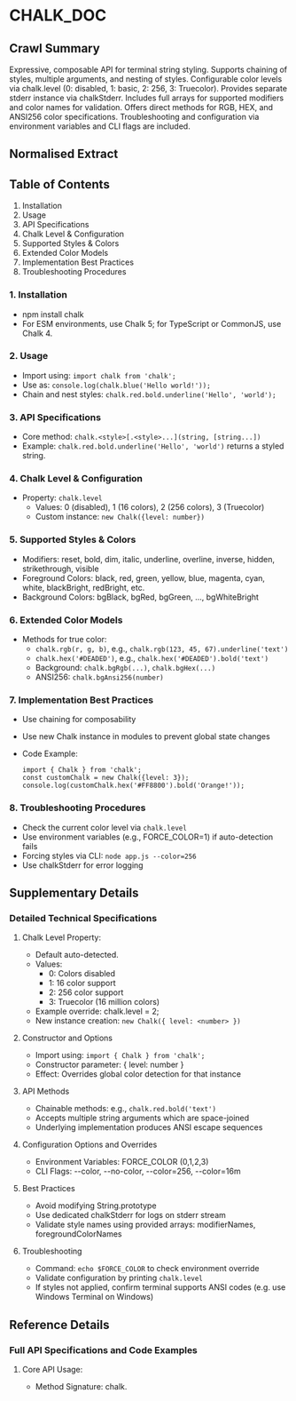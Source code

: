# CHALK_DOC

## Crawl Summary
Expressive, composable API for terminal string styling. Supports chaining of styles, multiple arguments, and nesting of styles. Configurable color levels via chalk.level (0: disabled, 1: basic, 2: 256, 3: Truecolor). Provides separate stderr instance via chalkStderr. Includes full arrays for supported modifiers and color names for validation. Offers direct methods for RGB, HEX, and ANSI256 color specifications. Troubleshooting and configuration via environment variables and CLI flags are included.

## Normalised Extract
## Table of Contents
1. Installation
2. Usage
3. API Specifications
4. Chalk Level & Configuration
5. Supported Styles & Colors
6. Extended Color Models
7. Implementation Best Practices
8. Troubleshooting Procedures

### 1. Installation
- npm install chalk
- For ESM environments, use Chalk 5; for TypeScript or CommonJS, use Chalk 4.

### 2. Usage
- Import using: `import chalk from 'chalk';`
- Use as: `console.log(chalk.blue('Hello world!'));`
- Chain and nest styles: `chalk.red.bold.underline('Hello', 'world');`

### 3. API Specifications
- Core method: `chalk.<style>[.<style>...](string, [string...])`
- Example: `chalk.red.bold.underline('Hello', 'world')` returns a styled string.

### 4. Chalk Level & Configuration
- Property: `chalk.level`
  - Values: 0 (disabled), 1 (16 colors), 2 (256 colors), 3 (Truecolor)
  - Custom instance: `new Chalk({level: number})`

### 5. Supported Styles & Colors
- Modifiers: reset, bold, dim, italic, underline, overline, inverse, hidden, strikethrough, visible
- Foreground Colors: black, red, green, yellow, blue, magenta, cyan, white, blackBright, redBright, etc.
- Background Colors: bgBlack, bgRed, bgGreen, ..., bgWhiteBright

### 6. Extended Color Models
- Methods for true color:
   - `chalk.rgb(r, g, b)`, e.g., `chalk.rgb(123, 45, 67).underline('text')`
   - `chalk.hex('#DEADED')`, e.g., `chalk.hex('#DEADED').bold('text')`
   - Background: `chalk.bgRgb(...)`, `chalk.bgHex(...)`
   - ANSI256: `chalk.bgAnsi256(number)`

### 7. Implementation Best Practices
- Use chaining for composability
- Use new Chalk instance in modules to prevent global state changes
- Code Example:

      import { Chalk } from 'chalk';
      const customChalk = new Chalk({level: 3});
      console.log(customChalk.hex('#FF8800').bold('Orange!'));

### 8. Troubleshooting Procedures
- Check the current color level via `chalk.level`
- Use environment variables (e.g., FORCE_COLOR=1) if auto-detection fails
- Forcing styles via CLI: `node app.js --color=256`
- Use chalkStderr for error logging


## Supplementary Details
### Detailed Technical Specifications

1. Chalk Level Property:
   - Default auto-detected.
   - Values:
     - 0: Colors disabled
     - 1: 16 color support
     - 2: 256 color support
     - 3: Truecolor (16 million colors)
   - Example override:
         chalk.level = 2;
   - New instance creation: `new Chalk({ level: <number> })`

2. Constructor and Options
   - Import using: `import { Chalk } from 'chalk';`
   - Constructor parameter: { level: number }
   - Effect: Overrides global color detection for that instance

3. API Methods
   - Chainable methods: e.g., `chalk.red.bold('text')`
   - Accepts multiple string arguments which are space-joined
   - Underlying implementation produces ANSI escape sequences

4. Configuration Options and Overrides
   - Environment Variables: FORCE_COLOR (0,1,2,3)
   - CLI Flags: --color, --no-color, --color=256, --color=16m

5. Best Practices
   - Avoid modifying String.prototype
   - Use dedicated chalkStderr for logs on stderr stream
   - Validate style names using provided arrays: modifierNames, foregroundColorNames

6. Troubleshooting
   - Command: `echo $FORCE_COLOR` to check environment override
   - Validate configuration by printing `chalk.level`
   - If styles not applied, confirm terminal supports ANSI codes (e.g. use Windows Terminal on Windows)


## Reference Details
### Full API Specifications and Code Examples

1. Core API Usage:
   - Method Signature:
         chalk.<style>[.<style>...](...strings: string[]): string
   - Example:
         const styled = chalk.red.bold.underline('Hello', 'world');
         // Returns a string with corresponding ANSI escape sequences

2. Custom Chalk Instance:
   - Constructor Signature:
         new Chalk(options: { level: number }): Chalk
   - Example:
         import { Chalk } from 'chalk';
         const customChalk = new Chalk({ level: 3 });
         console.log(customChalk.hex('#FF8800').bold('Orange!'));

3. Configuration Methods:
   - Global Level Override:
         chalk.level = 2;
   - Environment Variable Overrides:
         // In terminal, run:
         FORCE_COLOR=3 node app.js
         // or use CLI flag:
         node app.js --color=256

4. RGB and HEX Methods:
   - Method Signatures:
         chalk.rgb(r: number, g: number, b: number): Chalk
         chalk.hex(color: string): Chalk
         chalk.bgRgb(r: number, g: number, b: number): Chalk
         chalk.bgHex(color: string): Chalk
   - Code Example:
         console.log(chalk.rgb(15, 100, 204).inverse('Hello!'));
         console.log(chalk.hex('#DEADED').bold('Bold gray!'));
         console.log(chalk.bgHex('#DEADED').underline('Hello, world!'));

5. ANSI256 Support:
   - Method Signature:
         chalk.bgAnsi256(code: number): Chalk
   - Example:
         console.log(chalk.bgAnsi256(194)('Honeydew, more or less'));

6. Style Validation Arrays:
   - Available arrays:
         chalk.modifierNames: string[]
         chalk.foregroundColorNames: string[]
         chalk.backgroundColorNames: string[]
         chalk.colorNames: string[] // combination of foreground and background
   - Example:
         import { modifierNames, foregroundColorNames } from 'chalk';
         console.log(modifierNames.includes('bold')); // true
         console.log(foregroundColorNames.includes('pink')); // false

7. Best Practice Example with Comments:

      // Import chalk and create a customized instance
      import { Chalk } from 'chalk';
      const myChalk = new Chalk({ level: 3 });

      // Log message with multiple chained styles
      console.log(myChalk.blue.bgRed.bold('This is a warning message'));

      // Use RGB and hex for precise styling
      console.log(myChalk.rgb(123, 45, 67).underline('Underlined reddish color'));
      console.log(myChalk.hex('#DEADED').bold('Bold gray!'));

8. Troubleshooting Steps:
   - Verify your terminal supports ANSI escape codes (use Windows Terminal on Windows).
   - Check the current chalk level by logging `chalk.level`.
   - If colors are not showing, try forcing color output by setting the environment variable:
         export FORCE_COLOR=3
     Then run your node application.
   - For command-line overrides, use:
         node app.js --color=16m
     to enable Truecolor support directly.

All of the above API methods, parameters, configurations, and examples are directly available from the Chalk module at https://github.com/chalk/chalk#readme


## Original Source
Chalk Documentation
https://github.com/chalk/chalk#readme

## Digest of CHALK_DOC

# Chalk Documentation Digest

**Retrieved Date:** 2024-12-23
**Data Size:** 636378 bytes
**Attribution:** Sindre Sorhus, maintained and contributed by 43+ contributors

## Installation

- Install via npm:

  npm install chalk

- Note: Chalk 5 is ESM-only. For common usage with TypeScript or non-ESM build tools, use Chalk 4.

## Usage & API Overview

Import chalk:

    import chalk from 'chalk';

Basic usage examples:

    console.log(chalk.blue('Hello world!'));

Chain multiple styles:

    console.log(chalk.blue.bgRed.bold('Hello world!'));

Combine styled and normal strings:

    const log = console.log;
    log(chalk.blue('Hello') + ' World' + chalk.red('!'));

Pass multiple arguments, which are space separated:

    log(chalk.blue('Hello', 'World!', 'Foo', 'bar'));

Nesting styles:

    log(chalk.red('Hello', chalk.underline.bgBlue('world') + '!'));

ES2015 template literal usage:

    log(`
    CPU: ${chalk.red('90%')}
    RAM: ${chalk.green('40%')}
    DISK: ${chalk.yellow('70%')}
    `);

## API Specifications

### Core Method Signature

- Method: `chalk.<style>[.<style>...](string, [string...])`
  - Example: `chalk.red.bold.underline('Hello', 'world')`
  - Description: Chain style functions where order is non-dependent; later styles override earlier styling conflicts.
  - Parameters: One or more strings
  - Returns: A single string with ANSI escape codes

### Chalk Level Configuration

- Property: `chalk.level`
  - Description: Specifies the level of color support. Supported levels are:
    - 0: All colors disabled
    - 1: Basic color support (16 colors)
    - 2: 256 color support
    - 3: Truecolor support (16 million colors)
  - Usage Example:

        chalk.level = 2;

- Creating a new instance with custom configuration:

      import { Chalk } from 'chalk';
      const customChalk = new Chalk({ level: 0 });

### Additional API Features

- **supportsColor**: Determines if terminal supports color. Can be overridden using CLI flags `--color` / `--no-color` or environment variables (e.g., `FORCE_COLOR=1,2,3,0`).
- **chalkStderr**: Separate instance configured for stderr stream behavior.
- Array properties:
  - `modifierNames`, `foregroundColorNames`, `backgroundColorNames`, and `colorNames` for validation and introspection of supported styles.

## Style & Color Options

### Modifiers

- `reset`: Reset style
- `bold`: Bold text
- `dim`: Lower opacity
- `italic`: Italic text (limited support)
- `underline`: Underline text
- `overline`: Overline text
- `inverse`: Invert colors
- `hidden`: Make text invisible
- `strikethrough`: Strike through text
- `visible`: Display only when color is enabled

### Colors

Foreground colors include: `black`, `red`, `green`, `yellow`, `blue`, `magenta`, `cyan`, `white`, `blackBright` (alias: `gray`, `grey`), `redBright`, `greenBright`, `yellowBright`, `blueBright`, `magentaBright`, `cyanBright`, `whiteBright`.

Background colors use the prefix `bg` e.g., `bgRed`, `bgBlueBright`, etc.

### Extended Color Support

- **256 Colors & Truecolor**:
  - Use methods: `chalk.rgb(r, g, b)`, `chalk.hex('#RRGGBB')`, and their background versions: `chalk.bgRgb(...)`, `chalk.bgHex(...)`
  - Downsampling examples: RGB to ANSI escape codes when lower color levels are active.
  - Additional method: `chalk.bgAnsi256(number)` for 256 color palette.

## Best Practices & Troubleshooting

### Implementation Best Practices

- Chain method calls for composability. Example:

      console.log(chalk.red.bold('Error:'), 'Something failed!');

- Use new Chalk instance for modules to avoid global side-effects:

      import { Chalk } from 'chalk';
      const myChalk = new Chalk({ level: 3 });
      console.log(myChalk.hex('#DEADED')('Themed text'));

### Configuration Options & Overrides

- Override terminal color detection using environment variables:

  For example:

      FORCE_COLOR=3 node app.js

- CLI flags to force color support:

      node app.js --color=256

### Troubleshooting Steps

1. Verify Terminal Support: Use `console.log(chalk.level)` to ensure correct color support level.
2. Ensure Environment Variables are set if terminal auto-detection fails.
3. For CommonJS, if module errors occur with Chalk 5, fallback to Chalk 4.
4. Use `chalkStderr` for logging errors to stderr with proper coloring.

## Additional Code Examples with Inline Comments

// Basic themed logging example:
import chalk from 'chalk';

// Log a standard message in blue
console.log(chalk.blue('Hello world!'));

// Combine multiple styles and arguments
console.log(chalk.green('Success') + ': Operation completed successfully');

// Customize theme with variables
const error = chalk.bold.red;
const warning = chalk.hex('#FFA500'); // Orange
console.log(error('Error!'));
console.log(warning('Warning!'));

// Using template literals with styled variables
const cpu = chalk.red('90%');
const ram = chalk.green('40%');
const disk = chalk.yellow('70%');
console.log(`CPU: ${cpu} | RAM: ${ram} | DISK: ${disk}`);

# Attribution

Data extracted from https://github.com/chalk/chalk#readme


## Attribution
- Source: Chalk Documentation
- URL: https://github.com/chalk/chalk#readme
- License: License: MIT License
- Crawl Date: 2025-04-21T01:06:44.868Z
- Data Size: 636378 bytes
- Links Found: 5249

## Retrieved
2025-04-21
